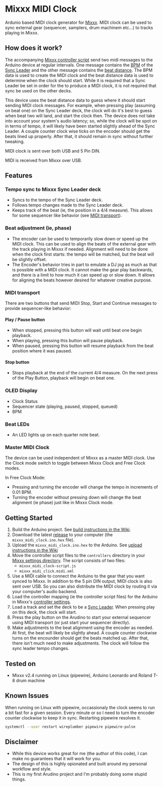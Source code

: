 # Mixxx MIDI Clock
Ardunio based MIDI clock generator for [Mixxx](https://mixxx.org/). MIDI clock
can be used to sync external gear (sequencer, samplers, drum machinem etc...) to
tracks playing in Mixxx.

## How does it work?
The accompanying [Mixxx controller script](https://github.com/apmiller108/mixxx_midi_clock/tree/main/mixxx) 
send two midi messages to the Arduino device at regular
intervals. One message contains the [BPM](https://manual.mixxx.org/2.4/en/chapters/appendix/mixxx_controls#control-[ChannelN]-bpm)
of the [Sync Leader](https://manual.mixxx.org/2.4/de/chapters/djing_with_mixxx#sync-lock-with-dynamic-tempo)
and the other message contains the 
[beat distance](https://manual.mixxx.org/2.4/en/chapters/appendix/mixxx_controls#control-[ChannelN]-beat_distance). 
The BPM data is used to create the MIDI clock and the beat distance data is used
to determine when the clock should start. While it is required that a Sync
Leader be set in order for the to produce a MIDI clock, it is not required that
sync be used on the other decks.

This device uses the beat distance data to guess where it should start sending
MIDI clock messages. For example, when pressing play (assuming on beat one) on
the Sync Leader deck, the clock will do it's best to guess when beat two will
land, and start the clock then. The device does not take into account your
system's audio latency; so, while the clock will be spot on in terms of tempo,
it will likely have been started slightly ahead of the Sync Leader. A couple
counter clock wise ticks on the encoder should get the beats lined up properly.
After that, it should remain in sync without further tweaking.

MIDI clock is sent over both USB and 5 Pin DIN.

MIDI is received from Mixxx over USB.

## Features
### Tempo sync to Mixxx Sync Leader deck
- Syncs to the tempo of the Sync Leader deck.
- Follows tempo changes made to the Sync Leader deck.
- Keeps track of the beat (ie, the position in a 4/4 measure). This allows for
  some sequencer like behavior (see [MIDI transport](#midi-transport)).
### Beat adjustment (ie, phase)
- The encoder can be used to temporarily slow down or speed up the MIDI clock.
  This can be used to align the beats of the external gear with the track playing
  in Mixxx if needed. Alignment will need to be done when the clock first
  starts: the tempo will be matched, but the beat will be slightly offset.
- The Encoder's behavior tries in part to emulate a DJ jog as much as that is
  possible with a MIDI clock. It cannot make the gear play backwards, and there
  is a limit to how much it can speed up or slow down. It allows for aligning
  the beats however desired for whatever creative purpose.
### MIDI transport
There are two buttons that send MIDI Stop, Start and Continue messages to provide sequencer-like behavior:
#### Play / Pause button
- When stopped, pressing this button will wait until beat one begin playback.
- When playing, pressing this button will pause playback.
- When paused, pressing this button will resume playback from the beat position where it was paused.
#### Stop button
- Stops playback at the end of the current 4/4 measure. On the next press of the Play Button, playback will begin on beat one.
### OLED Display
- Clock Status
- Sequencer state (playing, paused, stopped, queued)
- BPM
### Beat LEDs
- An LED lights up on each quarter note beat.
### Master MIDI Clock
The device can be used independent of Mixxx as a master MIDI clock. Use the
Clock mode switch to toggle between Mixxx Clock and Free Clock modes.

In Free Clock Mode:
- Pressing and turning the encoder will change the tempo in increments of 0.01 BPM.
- Turning the encoder without pressing down will change the beat alignment (ie
  phase) just like in Mixxx Clock mode.
## Getting Started

1. Build the Arduino project. See [build instructions in the Wiki](https://github.com/apmiller108/mixxx_midi_clock/wiki/Building-the-Arduino-prototype).
2. Download the latest [release](https://github.com/apmiller108/mixxx_midi_clock/releases) to your computer (the `mixxx_midi_clock.ino.hex` file).
3. Upload the `mixxx_midi_clock.ino.hex` to the Arduino. See [upload instructions in the Wiki](https://github.com/apmiller108/mixxx_midi_clock/wiki/Uploading-the-code)
4. Move the controller script files to the `controllers` directory in your
  [Mixxx settings directory](https://manual.mixxx.org/2.4/en/chapters/appendix/settings_directory). 
   The script consists of two files:
    - `mixxx_midi_clock-script.js`
    - `mixxx_midi_click.midi.xml`
4. Use a MIDI cable to connect the Arduino to the gear that you want synced to
   Mixxx. In addition to the 5 pin DIN output, MIDI clock is also sent over USB.
   So you can also distribute the MIDI clock by routing it via your computer's
   audio backend.
5. Load the controller mapping (ie the controller script files) for the Arduino in Mixxx's 
   [controller settings](https://manual.mixxx.org/2.4/en/chapters/controlling_mixxx#using-midi-hid-controllers).
5. Load a track and set the deck to be a [Sync Leader](https://www.youtube.com/watch?v=REiG8DBKr-M). When pressing play on this deck, the clock will start.
6. Press the play button on the Arudino to start your external sequencer using MIDI transport (or just start your sequencer directly).
7. Make adjustments to the beat alignment using the encoder as needed. At first,
   the beat will likely be slightly ahead. A couple counter clockwise turns on
   the encounder should get the beats matched up. After that, there isn't much
   need to make adjustments. The clock will follow the sync leader tempo changes.
## Tested on
- Mixxx v2.4 running on Linux (pipewire), Arduino Leonardo and Roland T-8 drum machine
## Known Issues
When running on Linux with pipewire, occassionaly the clock seems to run a bit
fast for a given session. Every minute or so I need to turn the encoder counter
clockwise to keep it in sync. Restarting pipewire resolves it.

``` sh
systemctl --user restart wireplumber pipewire pipewire-pulse
```

## Disclaimer
- While this device works great for me (the author of this code), I can make no
guarantees that it will work for you.
- The design of this is highly opionated and built around my personal workflow and style.
- This is my first Arudino project and I'm probably doing some stupid things.


